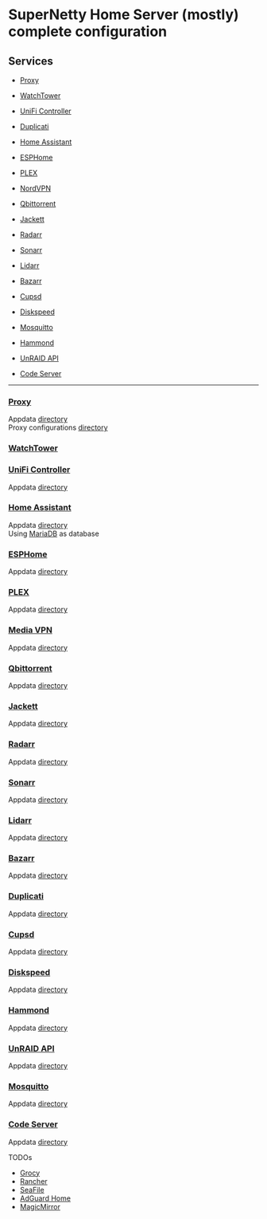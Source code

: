 # SuperNetty Home Server (mostly) complete configuration


## Services
- [Proxy](#proxy)
- [WatchTower](#watchtower)
- [UniFi Controller](#unifi-controller)
- [Duplicati](#duplicati)

- [Home Assistant](#home-assistant)
- [ESPHome](#esphome)

- [PLEX](#plex)
- [NordVPN](#media-vpn)
- [Qbittorrent](#qbittorrent)
- [Jackett](#jackett)
- [Radarr](#radarr)
- [Sonarr](#sonarr)
- [Lidarr](#lidarr)
- [Bazarr](#bazarr)

- [Cupsd](#cupsd)
- [Diskspeed](#diskspeed)
- [Mosquitto](#mosquitto)
- [Hammond](#hammond)
- [UnRAID API](#unraid-api)
- [Code Server](#code-server)

---

### [Proxy](https://fleet.linuxserver.io/image?name=linuxserver/swag)
Appdata [directory](./services/proxy/appdata) \
Proxy configurations [directory](./services/proxy//proxy-confs)


### [WatchTower](https://containrrr.dev/watchtower)



### [UniFi Controller](https://fleet.linuxserver.io/image?name=linuxserver/unifi-controller)
Appdata [directory](./services/unifi-controller/appdata)



### [Home Assistant](https://www.home-assistant.io/)
Appdata [directory](./services/homeassistant/appdata) \
Using [MariaDB](https://fleet.linuxserver.io/image?name=linuxserver/mariadb) as database



### [ESPHome](https://esphome.io)
Appdata [directory](./services/esphome/appdata)



### [PLEX](https://fleet.linuxserver.io/image?name=linuxserver/unifi-controller)
Appdata [directory](./services/plex/appdata)



### [Media VPN](https://github.com/bubuntux/nordvpn)
Appdata [directory](./services/rathole/appdata)



### [Qbittorrent](https://www.qbittorrent.org)
Appdata [directory](./services/qbittorrent/appdata)



### [Jackett](https://github.com/Jackett/Jackett)
Appdata [directory](./services/jackett/appdata)



### [Radarr](https://radarr.video)
Appdata [directory](./services/radarr/appdata)



### [Sonarr](https://sonarr.tv)
Appdata [directory](./services/sonarr/appdata)



### [Lidarr](https://lidarr.audio)
Appdata [directory](./services/lidarr/appdata)



### [Bazarr](https://www.bazarr.media)
Appdata [directory](./services/bazarr/appdata)



### [Duplicati](https://www.duplicati.com)
Appdata [directory](./services/duplicati/appdata)



### [Cupsd](https://fleet.linuxserver.io/image?name=linuxserver/cupsd)
Appdata [directory](./services/cupsd/appdata)



### [Diskspeed](https://hub.docker.com/r/jbartlett777/diskspeed)
Appdata [directory](./services/diskspeed/appdata)



### [Hammond](https://github.com/akhilrex/hammond)
Appdata [directory](./services/hammond/appdata)



### [UnRAID API](https://github.com/ElectricBrainUK/UnraidAPI)
Appdata [directory](./services/unraid-api/appdata)



### [Mosquitto](https://mosquitto.org)
Appdata [directory](./services/mosquitto/appdata)



### [Code Server](https://github.com/cdr/code-server)
Appdata [directory](./services/code-server/appdata)



TODOs
* [Grocy](https://grocy.info)
* [Rancher](https://rancher.com)
* [SeaFile](https://www.seafile.com/en/home)
* [AdGuard Home](https://adguard.com/da/adguard-home/overview.html)
* [MagicMirror](https://magicmirror.builders)
